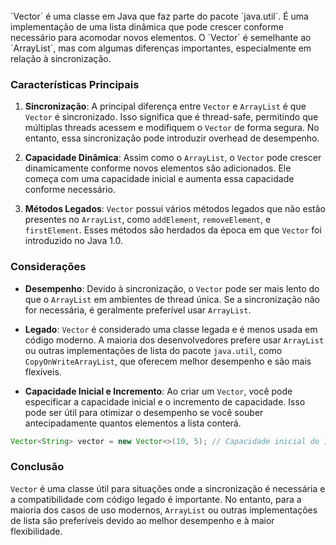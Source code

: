 <br>
`Vector` é uma classe em Java que faz parte do pacote `java.util`. É uma implementação de uma lista dinâmica que pode crescer conforme necessário para acomodar novos elementos. O `Vector` é semelhante ao `ArrayList`, mas com algumas diferenças importantes, especialmente em relação à sincronização.

### Características Principais

1. **Sincronização**: A principal diferença entre `Vector` e `ArrayList` é que `Vector` é sincronizado. Isso significa que é thread-safe, permitindo que múltiplas threads acessem e modifiquem o `Vector` de forma segura. No entanto, essa sincronização pode introduzir overhead de desempenho.

2. **Capacidade Dinâmica**: Assim como o `ArrayList`, o `Vector` pode crescer dinamicamente conforme novos elementos são adicionados. Ele começa com uma capacidade inicial e aumenta essa capacidade conforme necessário.

3. **Métodos Legados**: `Vector` possui vários métodos legados que não estão presentes no `ArrayList`, como `addElement`, `removeElement`, e `firstElement`. Esses métodos são herdados da época em que `Vector` foi introduzido no Java 1.0.

### Considerações

- **Desempenho**: Devido à sincronização, o `Vector` pode ser mais lento do que o `ArrayList` em ambientes de thread única. Se a sincronização não for necessária, é geralmente preferível usar `ArrayList`.

- **Legado**: `Vector` é considerado uma classe legada e é menos usada em código moderno. A maioria dos desenvolvedores prefere usar `ArrayList` ou outras implementações de lista do pacote `java.util`, como `CopyOnWriteArrayList`, que oferecem melhor desempenho e são mais flexíveis.

- **Capacidade Inicial e Incremento**: Ao criar um `Vector`, você pode especificar a capacidade inicial e o incremento de capacidade. Isso pode ser útil para otimizar o desempenho se você souber antecipadamente quantos elementos a lista conterá.

```java
Vector<String> vector = new Vector<>(10, 5); // Capacidade inicial de 10, incremento de 5
```

### Conclusão

`Vector` é uma classe útil para situações onde a sincronização é necessária e a compatibilidade com código legado é importante. No entanto, para a maioria dos casos de uso modernos, `ArrayList` ou outras implementações de lista são preferíveis devido ao melhor desempenho e à maior flexibilidade.
<br>